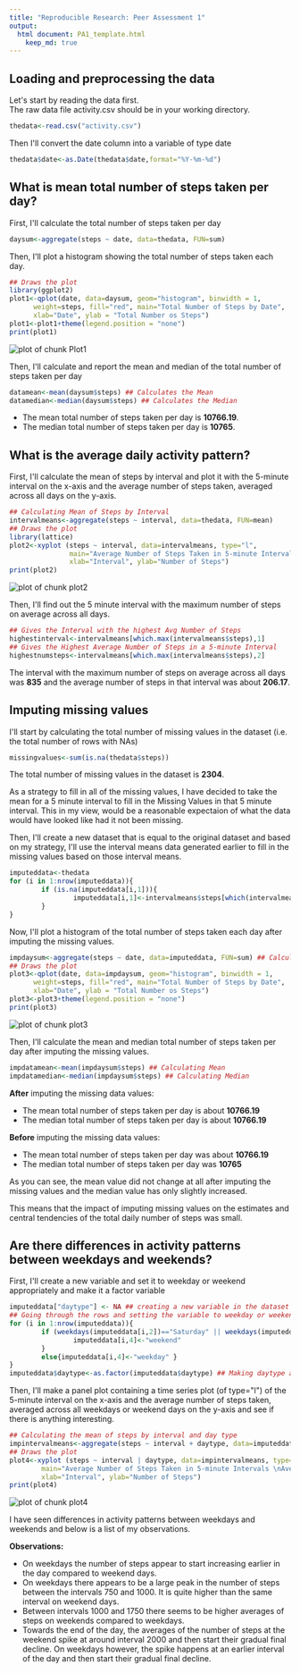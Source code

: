 ```yaml
---
title: "Reproducible Research: Peer Assessment 1"
output: 
  html document: PA1_template.html
    keep_md: true
---
```



## Loading and preprocessing the data

Let's start by reading the data first.  
The raw data file activity.csv should be in your working directory.


```r
thedata<-read.csv("activity.csv")
```

Then I'll convert the date column into a variable of type date

```r
thedata$date<-as.Date(thedata$date,format="%Y-%m-%d")
```

## What is mean total number of steps taken per day?

First, I'll calculate the total number of steps taken per day


```r
daysum<-aggregate(steps ~ date, data=thedata, FUN=sum)
```

Then, I'll plot a histogram showing the total number of steps taken each day.


```r
## Draws the plot
library(ggplot2)
plot1<-qplot(date, data=daysum, geom="histogram", binwidth = 1,
      weight=steps, fill="red", main="Total Number of Steps by Date",
      xlab="Date", ylab = "Total Number os Steps")
plot1<-plot1+theme(legend.position = "none")
print(plot1)
```

![plot of chunk Plot1](figure/Plot1-1.png) 

Then, I'll calculate and report the mean and median of the total number of steps taken per day


```r
datamean<-mean(daysum$steps) ## Calculates the Mean
datamedian<-median(daysum$steps) ## Calculates the Median
```

- The mean total number of steps taken per day is **10766.19**.  
- The median total number of steps taken per day is **10765**.

## What is the average daily activity pattern?

First, I'll calculate the mean of steps by interval and plot it with the 5-minute interval on the x-axis and the average number of steps taken, averaged across all days on the y-axis.


```r
## Calculating Mean of Steps by Interval
intervalmeans<-aggregate(steps ~ interval, data=thedata, FUN=mean)
## Draws the plot
library(lattice)
plot2<-xyplot (steps ~ interval, data=intervalmeans, type="l",
               main="Average Number of Steps Taken in 5-minute Intervals \nAveraged Across All Days",
               xlab="Interval", ylab="Number of Steps")
print(plot2)
```

![plot of chunk plot2](figure/plot2-1.png) 

Then, I'll find out the 5 minute interval with the maximum number of steps on average across all days.


```r
## Gives the Interval with the highest Avg Number of Steps
highestinterval<-intervalmeans[which.max(intervalmeans$steps),1]
## Gives the Highest Average Number of Steps in a 5-minute Interval
highestnumsteps<-intervalmeans[which.max(intervalmeans$steps),2]
```

The interval with the maximum number of steps on average across all days was **835** and the average number of steps in that interval was about **206.17**.

## Imputing missing values

I'll start by calculating the total number of missing values in the dataset (i.e. the total number of rows with NAs)


```r
missingvalues<-sum(is.na(thedata$steps))
```
The total number of missing values in the dataset is **2304**.

As a strategy to fill in all of the missing values, I have decided to take the mean for a 5 minute interval to fill in the Missing Values in that 5 minute interval. This in my view, would be a reasonable expectaion of what the data would have looked like had it not been missing.

Then, I'll create a new dataset that is equal to the original dataset and based on my strategy, I'll use the interval means data generated earlier to fill in the missing values based on those interval means.


```r
imputeddata<-thedata
for (i in 1:nrow(imputeddata)){
        if (is.na(imputeddata[i,1])){
                imputeddata[i,1]<-intervalmeans$steps[which(intervalmeans$interval==imputeddata[i,3])]
        }
}
```

Now, I'll plot a histogram of the total number of steps taken each day after imputing the missing values.


```r
impdaysum<-aggregate(steps ~ date, data=imputeddata, FUN=sum) ## Calculating the sum of steps by date
## Draws the plot
plot3<-qplot(date, data=impdaysum, geom="histogram", binwidth = 1,
      weight=steps, fill="red", main="Total Number of Steps by Date",
      xlab="Date", ylab = "Total Number os Steps")
plot3<-plot3+theme(legend.position = "none")
print(plot3)
```

![plot of chunk plot3](figure/plot3-1.png) 

Then, I'll calculate the mean and median total number of steps taken per day after imputing the missing values.


```r
impdatamean<-mean(impdaysum$steps) ## Calculating Mean
impdatamedian<-median(impdaysum$steps) ## Calculating Median
```

**After** imputing the missing data values:
- The mean total number of steps taken per day is about **10766.19**
- The median total number of steps taken per day is about **10766.19**

**Before** imputing the missing data values:
- The mean total number of steps taken per day was about **10766.19**
- The median total number of steps taken per day was **10765**

As you can see, the mean value did not change at all after imputing the missing values and the median value has only slightly increased.

This means that the impact of imputing missing values on the estimates and central tendencies of the total daily number of steps was small.

## Are there differences in activity patterns between weekdays and weekends?

First, I'll create a new variable and set it to weekday or weekend appropriately and make it a factor variable


```r
imputeddata["daytype"] <- NA ## creating a new variable in the dataset
## Going through the rows and setting the variable to weekday or weekend as per the date
for (i in 1:nrow(imputeddata)){
        if (weekdays(imputeddata[i,2])=="Saturday" || weekdays(imputeddata[i,2])=="Sunday"){
                imputeddata[i,4]<-"weekend"
        }
        else{imputeddata[i,4]<-"weekday" }
}
imputeddata$daytype<-as.factor(imputeddata$daytype) ## Making daytype a factor as instructed
```

Then, I'll make a panel plot containing a time series plot (of type="l") of the 5-minute interval on the x-axis and the average number of steps taken, averaged across all weekdays or weekend days on the y-axis and see if there is anything interesting.


```r
## Calculating the mean of steps by interval and day type
impintervalmeans<-aggregate(steps ~ interval + daytype, data=imputeddata, FUN=mean) 
## Draws the plot
plot4<-xyplot (steps ~ interval | daytype, data=impintervalmeans, type="l", layout=c(1,2),
        main="Average Number of Steps Taken in 5-minute Intervals \nAveraged Across All Days by Day Type",
        xlab="Interval", ylab="Number of Steps")
print(plot4)
```

![plot of chunk plot4](figure/plot4-1.png) 

I have seen differences in activity patterns between weekdays and weekends and below is a list of my observations.

**Observations:**

- On weekdays the number of steps appear to start increasing earlier in the day compared to weekend days.  
- On weekdays there appears to be a large peak in the number of steps between the intervals 750 and 1000. It is quite higher than the same interval on weekend days.  
- Between intervals 1000 and 1750 there seems to be higher averages of steps on weekends compared to weekdays.
- Towards the end of the day, the averages of the number of steps at the weekend spike at around interval 2000 and then start 
their gradual final decline. On weekdays however, the spike happens at an earlier interval of the day and then start their gradual final decline.
